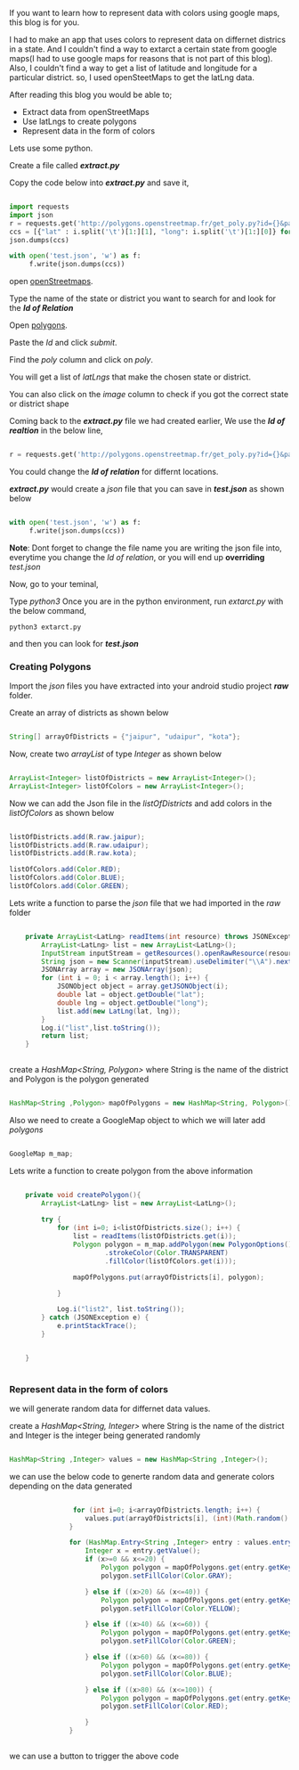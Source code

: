 If you want to learn how to represent data with colors using google maps, this blog is for you.




I had to make an app that uses colors to represent data on differnet districs in a state.
And I couldn't find a way to extarct a certain state from google maps(I had to use google maps for reasons that is not part of this blog). 
Also, I couldn't find a way to get a list of latitude and longitude for a particular district. so, I used openSteetMaps to get the latLng data.



After reading this blog you would be able to; 

* Extract data from openStreetMaps
* Use latLngs to create polygons
* Represent data in the form of colors


Lets use some python.

Create a file called **_extract.py_**

Copy the code below into **_extract.py_** and save it,


```python

import requests
import json
r = requests.get('http://polygons.openstreetmap.fr/get_poly.py?id={}&params=0'.format(1942920))
ccs = [{"lat" : i.split('\t')[1:][1], "long": i.split('\t')[1:][0]} for i in r.text.split('\n')[2:-3]]
json.dumps(ccs)

with open('test.json', 'w') as f:
     f.write(json.dumps(ccs))

```

open [openStreetmaps](https://www.openstreetmap.org).

Type the name of the state or district you want to search for and look for the **_Id of Relation_**

Open [polygons](http://polygons.openstreetmap.fr/index.py).

Paste the _Id_ and click _submit_.

Find the _poly_ column and click on _poly_.

You will get a list of _latLngs_ that make the chosen state or district.

You can also click on the _image_ column to check if you got the correct state or district shape

Coming back to the **_extract.py_** file we had created earlier,
We use the **_Id of realtion_** in the below line,

```python

r = requests.get('http://polygons.openstreetmap.fr/get_poly.py?id={}&params=0'.format(1942920))

```

You could change the **_Id of relation_** for differnt locations.

**_extract.py_** would create a _json_ file that you can save in **_test.json_** as shown below

```python

with open('test.json', 'w') as f:
     f.write(json.dumps(ccs))

```

**Note**: Dont forget to change the file name you are writing the json file into, everytime you change the _Id of relation_, or you will end up **overriding** _test.json_ 

Now, go to your teminal,

Type _python3_
Once you are in the python environment, run _extarct.py_ with the below command,

```
python3 extarct.py

```

and then you can look for **_test.json_**

### Creating Polygons

Import the _json_ files you have extracted into your android studio project **_raw_** folder.

Create an array of districts as shown below

```java

String[] arrayOfDistricts = {"jaipur", "udaipur", "kota"};

```

Now, create two _arrayList_ of type _Integer_ as shown below

```java

ArrayList<Integer> listOfDistricts = new ArrayList<Integer>();
ArrayList<Integer> listOfColors = new ArrayList<Integer>();

```
Now we can add the Json file in the _listOfDistricts_ and add colors in the _listOfColors_ as shown below

```java

listOfDistricts.add(R.raw.jaipur);
listOfDistricts.add(R.raw.udaipur);
listOfDistricts.add(R.raw.kota);

listOfColors.add(Color.RED);
listOfColors.add(Color.BLUE);
listOfColors.add(Color.GREEN);


```

Lets write a function to parse the _json_ file that we had imported in the _raw_ folder 

```java

    private ArrayList<LatLng> readItems(int resource) throws JSONException {
        ArrayList<LatLng> list = new ArrayList<LatLng>();
        InputStream inputStream = getResources().openRawResource(resource);
        String json = new Scanner(inputStream).useDelimiter("\\A").next();
        JSONArray array = new JSONArray(json);
        for (int i = 0; i < array.length(); i++) {
            JSONObject object = array.getJSONObject(i);
            double lat = object.getDouble("lat");
            double lng = object.getDouble("long");
            list.add(new LatLng(lat, lng));
        }
        Log.i("list",list.toString());
        return list;
    }
  
```

create a _HashMap<String, Polygon>_ where String is the name of the district and Polygon is the polygon generated

```java

HashMap<String ,Polygon> mapOfPolygons = new HashMap<String, Polygon>();

```

Also we need to create a GoogleMap object to which we will later add _polygons_ 

```java

GoogleMap m_map;

```

Lets write a function to create polygon from the above information

```java

    private void createPolygon(){
        ArrayList<LatLng> list = new ArrayList<LatLng>();
   
        try {
            for (int i=0; i<listOfDistricts.size(); i++) {
                list = readItems(listOfDistricts.get(i));
                Polygon polygon = m_map.addPolygon(new PolygonOptions().addAll(list)
                        .strokeColor(Color.TRANSPARENT)
                        .fillColor(listOfColors.get(i)));

                mapOfPolygons.put(arrayOfDistricts[i], polygon);

            }

            Log.i("list2", list.toString());
        } catch (JSONException e) {
            e.printStackTrace();
        }


    }
    
```    
### Represent data in the form of colors

we will generate random data for differnet data values. 

create a _HashMap<String, Integer>_ where String is the name of the district and Integer is the integer being generated randomly

```java

HashMap<String ,Integer> values = new HashMap<String ,Integer>();

```
 
 we can use the below code to generte random data and generate colors depending on the data generated
 
 ```java
 
                 for (int i=0; i<arrayOfDistricts.length; i++) {
                    values.put(arrayOfDistricts[i], (int)(Math.random() * 100));
                }

                for (HashMap.Entry<String ,Integer> entry : values.entrySet()) {
                    Integer x = entry.getValue();
                    if (x>=0 && x<=20) {
                        Polygon polygon = mapOfPolygons.get(entry.getKey());
                        polygon.setFillColor(Color.GRAY);

                    } else if ((x>20) && (x<=40)) {
                        Polygon polygon = mapOfPolygons.get(entry.getKey());
                        polygon.setFillColor(Color.YELLOW);

                    } else if ((x>40) && (x<=60)) {
                        Polygon polygon = mapOfPolygons.get(entry.getKey());
                        polygon.setFillColor(Color.GREEN);

                    } else if ((x>60) && (x<=80)) {
                        Polygon polygon = mapOfPolygons.get(entry.getKey());
                        polygon.setFillColor(Color.BLUE);

                    } else if ((x>80) && (x<=100)) {
                        Polygon polygon = mapOfPolygons.get(entry.getKey());
                        polygon.setFillColor(Color.RED);

                    }
                }
                
```                
we can use a button to trigger the above code
